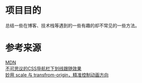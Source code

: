 # 项目目的  
总结一些在博客、技术栈等遇到的一些有趣的却不常见的一些方法。

# 参考来源  
[MDN](https://developer.mozilla.org/zh-CN/search?q=toLocaleString)  
[不可思议的CSS导航栏下划线跟随效果](https://github.com/chokcoco/iCSS/issues/33)  
[妙用 scale 与 transfrom-origin，精准控制动画方向](http://www.cnblogs.com/coco1s/p/8882542.html)
